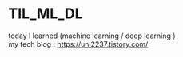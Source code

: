 # TIL_ML_DL
today I learned (machine learning / deep learning )  
my tech blog : https://uni2237.tistory.com/  
